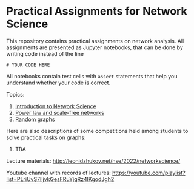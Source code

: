 # Practical Assignments for Network Science

This repository contains practical assignments on network analysis. All assignments are presented as Jupyter notebooks, that can be done by writing code instead of the line 
```
# YOUR CODE HERE
```
All notebooks contain test cells with `assert` statements that help you understand whether your code is correct.

Topics:
1. [Introduction to Network Science](assignment_intro/assignment.ipynb)
2. [Power law and scale-free networks](assignment_power_law/assignment.ipynb)
3. [Random graphs](assignment_random_graphs/assignment.ipynb)

Here are also descriptions of some competitions held among students to solve practical tasks on graphs:
1. TBA

Lecture materials: http://leonidzhukov.net/hse/2022/networkscience/

Youtube channel with records of lectures: https://youtube.com/playlist?list=PLriUvS7IljvkGesFRuYjqRz4lKgodJgh2
